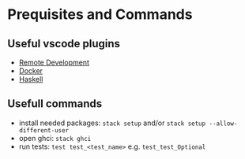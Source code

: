 # Prequisites and Commands

## Useful vscode plugins
- [Remote Development](https://marketplace.visualstudio.com/items?itemName=ms-vscode-remote.vscode-remote-extensionpack)
- [Docker](https://marketplace.visualstudio.com/items?itemName=ms-azuretools.vscode-docker)
- [Haskell](https://marketplace.visualstudio.com/items?itemName=haskell.haskell)

## Usefull commands
- install needed packages: `stack setup` and/or `stack setup --allow-different-user`
- open ghci: `stack ghci`
- run tests: `test test_<test_name>` e.g. `test_test_Optional`